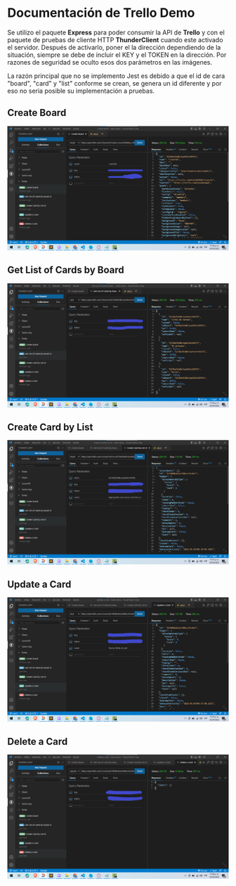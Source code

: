 # Documentación de Trello Demo

Se utilizo el paquete **Express** para poder consumir la API de **Trello** y con el paquete de pruebas de cliente HTTP **ThunderClient** cuando este activado el servidor. Después de activarlo, poner el la dirección dependiendo de la situación, siempre se debe de incluir el KEY y el TOKEN en la dirección. Por razones de seguridad se oculto esos dos parámetros en las imágenes.

La razón principal que no se implemento Jest es debido a que el id de cara "board", "card" y "list" conforme se crean, se genera un id diferente y por eso no seria posible su implementación a pruebas.

## Create Board

![create-board](./img/create-board.png)

## Get List of Cards by Board

![get-list-of-cards-by-board](./img/get-list-of-cards-by-board.png)

## Create Card by List

![create-card-by-list](./img/create-card-by-list.png)

## Update a Card

![update-a-card](./img/update-a-card.png)

## Delete a Card

![delete-a-card](./img/delete-a-card.png)
